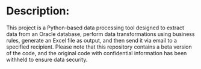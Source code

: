 # Description:
This project is a Python-based data processing tool designed to extract data from an Oracle database, perform data transformations using business rules, generate an Excel file as output, and then send it via email to a specified recipient. Please note that this repository contains a beta version of the code, and the original code with confidential information has been withheld to ensure data security.
